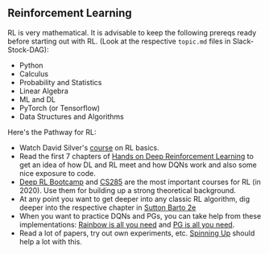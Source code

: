 ## Reinforcement Learning

RL is very mathematical. It is advisable to keep the following prereqs ready before starting out with RL. (Look at the respective `topic.md` files in Slack-Stock-DAG):
- Python
- Calculus
- Probability and Statistics
- Linear Algebra
- ML and DL
- PyTorch (or Tensorflow)
- Data Structures and Algorithms

Here's the Pathway for RL:

- Watch David Silver's [course](https://www.davidsilver.uk/teaching/) on RL basics.
- Read the first 7 chapters of [Hands on Deep Reinforcement Learning](https://www.amazon.in/Deep-Reinforcement-Learning-Hands-Q-networks-ebook/dp/B076H9VQH6) to get an idea of how DL and RL meet and how DQNs work and also some nice exposure to code.
- [Deep RL Bootcamp](https://sites.google.com/view/deep-rl-bootcamp/lectures) and [CS285](http://rail.eecs.berkeley.edu/deeprlcourse/) are the most important courses for RL (in 2020). Use them for building up a strong theoretical background.
- At any point you want to get deeper into any classic RL algorithm, dig deeper into the respective chapter in [Sutton Barto 2e](https://web.stanford.edu/class/psych209/Readings/SuttonBartoIPRLBook2ndEd.pdf)
- When you want to practice DQNs and PGs, you can take help from these implementations: [Rainbow is all you need](https://github.com/Curt-Park/rainbow-is-all-you-need) and [PG is all you need](https://github.com/MrSyee/pg-is-all-you-need).
- Read a lot of papers, try out own experiments, etc. [Spinning Up](https://spinningup.openai.com/en/latest/) should help a lot with this.
